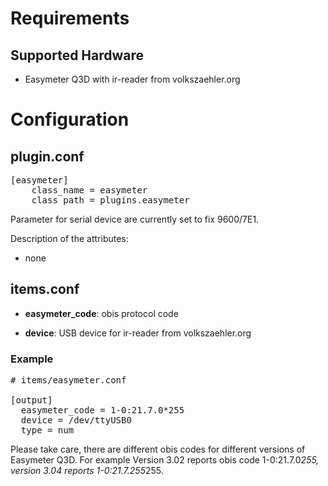 # Requirements
## Supported Hardware

* Easymeter Q3D with ir-reader from volkszaehler.org

# Configuration
## plugin.conf

<pre>
[easymeter]
    class_name = easymeter
    class_path = plugins.easymeter
</pre>

Parameter for serial device are currently set to fix 9600/7E1.

Description of the attributes:

* none

## items.conf

* __easymeter_code__: obis protocol code

* __device__: USB device for ir-reader from volkszaehler.org

### Example

<pre>
# items/easymeter.conf

[output]
  easymeter_code = 1-0:21.7.0*255
  device = /dev/ttyUSB0
  type = num
</pre>


Please take care, there are different obis codes for different versions of Easymeter Q3D.
For example Version 3.02 reports obis code 1-0:21.7.0*255, version 3.04 
reports 1-0:21.7.255*255.

